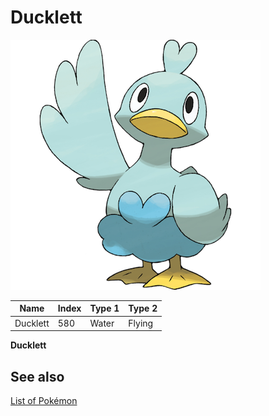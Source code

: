 # Ducklett


![Ducklett](images/580.png)

| **Name** | **Index** | **Type 1** | **Type 2** |
|----|----|----|----|
| Ducklett | 580 | Water | Flying  |

**Ducklett** 

## See also

[List of Pokémon](../pokemon.md)
